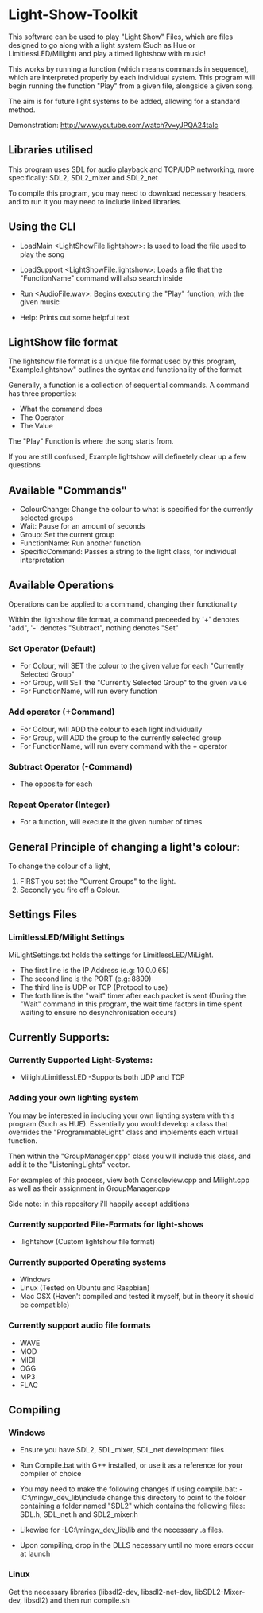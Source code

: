 # Light-Show-Toolkit

This software can be used to play "Light Show" Files, which are files designed to go along with a light system (Such as Hue or LimitlessLED/Milight) and play a timed lightshow with music!

This works by running a function (which means commands in sequence), which are interpreted properly by each individual system. This program will begin running the function "Play" from a given file, alongside a given song.

The aim is for future light systems to be added, allowing for a standard method. 

Demonstration: http://www.youtube.com/watch?v=yJPQA24talc

## Libraries utilised

This program uses SDL for audio playback and TCP/UDP networking, more specifically: SDL2, SDL2_mixer and SDL2_net

To compile this program, you may need to download necessary headers, and to run it you may need to include linked libraries.


## Using the CLI

* LoadMain <LightShowFile.lightshow>: Is used to load the file used to play the song

* LoadSupport <LightShowFile.lightshow>: Loads a file that the "FunctionName" command will also search inside

* Run <AudioFile.wav>: Begins executing the "Play" function, with the given music

* Help: Prints out some helpful text


## LightShow file format
The lightshow file format is a unique file format used by this program, "Example.lightshow" outlines the syntax and functionality of the format

Generally, a function is a collection of sequential commands. A command has three properties: 
* What the command does
* The Operator
* The Value

The "Play" Function is where the song starts from.

If you are still confused, Example.lightshow will definetely clear up a few questions

## Available "Commands"
* ColourChange: Change the colour to what is specified for the currently selected groups
* Wait: Pause for an amount of seconds
* Group: Set the current group  
* FunctionName: Run another function
* SpecificCommand: Passes a string to the light class, for individual interpretation
  
## Available Operations
Operations can be applied to a command, changing their functionality

Within the lightshow file format, a command preceeded by '+' denotes "add", '-' denotes "Subtract", nothing denotes "Set"

### Set Operator (Default)
* For Colour, will SET the colour to the given value for each "Currently Selected Group" 
* For Group, will SET the "Currently Selected Group" to the given value
* For FunctionName, will run every function
    
### Add operator (+Command)
* For Colour, will ADD the colour to each light individually
* For Group, will ADD the group to the currently selected group
* For FunctionName, will run every command with the + operator
### Subtract Operator (-Command)
* The opposite for each

### Repeat Operator (Integer)
* For a function, will execute it the given number of times

## General Principle of changing a light's colour:

To change the colour of a light, 
1. FIRST you set the "Current Groups" to the light.
2. Secondly you fire off a Colour. 

## Settings Files

### LimitlessLED/Milight Settings
MiLightSettings.txt holds the settings for LimitlessLED/MiLight. 
* The first line is the IP Address (e.g: 10.0.0.65)
* The second line is the PORT (e.g: 8899)
* The third line is UDP or TCP (Protocol to use)
* The forth line is the "wait" timer after each packet is sent (During the "Wait" command in this program, the wait time factors in time spent waiting to ensure no desynchronisation occurs)

## Currently Supports: 
### Currently Supported Light-Systems: 
* Milight/LimitlessLED -Supports both UDP and TCP

### Adding your own lighting system
You may be interested in including your own lighting system with this program (Such as HUE). Essentially you would develop a class that overrides the "ProgrammableLight" class and implements each virtual function. 

Then within the "GroupManager.cpp" class you will include this class, and add it to the "ListeningLights" vector. 

For examples of this process, view both Consoleview.cpp and Milight.cpp as well as their assignment in GroupManager.cpp

Side note: In this repository i'll happily accept additions

### Currently supported File-Formats for light-shows
* .lightshow (Custom lightshow file format)
### Currently supported Operating systems
* Windows
* Linux (Tested on Ubuntu and Raspbian)
* Mac OSX (Haven't compiled and tested it myself, but in theory it should be compatible)

### Currently support audio file formats
* WAVE
* MOD
* MIDI
* OGG
* MP3 
* FLAC

## Compiling
### Windows

* Ensure you have SDL2, SDL_mixer, SDL_net development files 

* Run Compile.bat with G++ installed, or use it as a reference for your compiler of choice  

* You may need to make the following changes if using compile.bat: -IC:\mingw_dev_lib\include change this directory to point to the folder containing a folder named "SDL2" which contains the following files: SDL.h, SDL_net.h and SDL2_mixer.h 

* Likewise for -LC:\mingw_dev_lib\lib and the necessary .a files.

* Upon compiling, drop in the DLLS necessary until no more errors occur at launch

### Linux
Get the necessary libraries (libsdl2-dev, libsdl2-net-dev, libSDL2-Mixer-dev, libsdl2) and then run compile.sh

